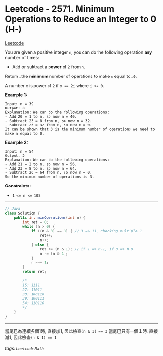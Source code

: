 # Leetcode - 2571. Minimum Operations to Reduce an Integer to 0 (H-)

[Leetcode](https://leetcode.com/problems/minimum-operations-to-reduce-an-integer-to-0/description/)

You are given a positive integer `n`, you can do the following operation **any** number of times:

-   Add or subtract a **power** of `2` from `n`.

Return _the **minimum** number of operations to make _`n`_ equal to _`0`.

A number `x` is power of `2` if `x == 2i` where `i >= 0`_._

**Example 1:**
```
Input: n = 39
Output: 3
Explanation: We can do the following operations:
- Add 20 = 1 to n, so now n = 40.
- Subtract 23 = 8 from n, so now n = 32.
- Subtract 25 = 32 from n, so now n = 0.
It can be shown that 3 is the minimum number of operations we need to make n equal to 0.
```
**Example 2:**
```
Input: n = 54
Output: 3
Explanation: We can do the following operations:
- Add 21 = 2 to n, so now n = 56.
- Add 23 = 8 to n, so now n = 64.
- Subtract 26 = 64 from n, so now n = 0.
So the minimum number of operations is 3.
```
**Constraints:**

-   `1 <= n <= 105`

---
```java
// Java
class Solution {
    public int minOperations(int n) {
        int ret = 0;
        while (n > 0) {
            if ((n & 3) == 3) { // 3 => 11, checking multiple 1
                ret++;
                n++;
            } else {
                ret += (n & 1); // if 1 => n-1, if 0 => n-0
                n -= (n & 1);
            }
            n >>= 1;
        }
        return ret;
        
        /*
        15: 1111
        27: 11011
        38: 100110
        39: 100111
        54: 110110
        */
    }
}

```
---

當尾巴為連續多個1時, 直接加1, 因此檢查`(n & 3) == 3`
當尾巴只有一個１時, 直接減1, 因此檢查`(n & 1) == 1`


###### tags: `Leetcode` `Math`
